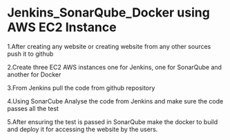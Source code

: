 # Jenkins_SonarQube_Docker using AWS EC2 Instance

1.After creating any website or creating website from any other sources push it to github 

2.Create three EC2 AWS instances one for Jenkins, one for SonarQube and another for Docker

3.From Jenkins pull the code from github repository

4.Using SonarCube Analyse the code from Jenkins and make sure the code passes all the test

5.After ensuring the test is passed in SonarQube make the docker to build and deploy it for accessing the website by the users. 
